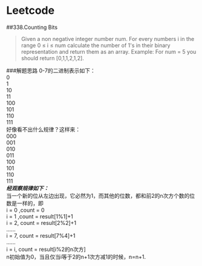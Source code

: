 # Leetcode

##338.Counting Bits
>Given a non negative integer number num. For every numbers i in the range 0 ≤ i ≤ num calculate the number of 1's in their binary representation and return them as an array.
Example:
For num = 5 you should return [0,1,1,2,1,2].

###解题思路
0-7的二进制表示如下：  
0  
1  
10  
11  
100  
101  
110  
111  
好像看不出什么规律？这样来：  
000  
001  
010  
011  
100  
101  
110  
111  
***经观察规律如下：***  
当一个新的位从左边出现，它必然为1，而其他的位数，都和前2的n次方个数的位数是一样的，即  
i = 0 ,count = 0  
i = 1 ,count = result[1%1]+1  
i = 2, count = result[2%2]+1  
......  
i = 7, count = result[7%4]+1   
......  
i = i, count = result[i%2的n次方]  
n初始值为0，当且仅当i等于2的n+1次方减1的时候，n=n+1.
